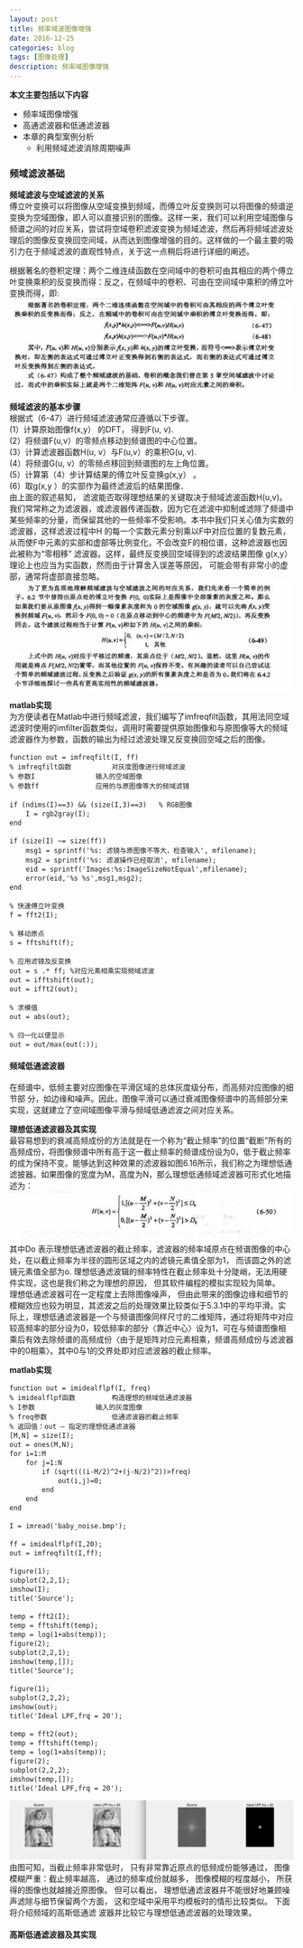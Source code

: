 ```yaml
---
layout: post
title: 频率域波图像增强
date: 2016-12-25
categories: blog
tags: [图像处理]
description: 频率域图像增强
---
```



**本文主要包括以下内容**     

- 频率域图像增强
- 高通滤波器和低通滤波器
- 本章的典型案例分析
	+ 利用频域滤波消除周期噪声


### 频域滤波基础    

**频域滤波与空域滤波的关系**   
傅立叶变换可以将图像从空域变换到频域，而傅立叶反变换则可以将图像的频谱逆变换为空域图像，即人可以直接识别的图像。这样一来，我们可以利用空域图像与频谱之间的对应关系，尝试将空域卷积滤波变换为频域滤波，然后再将频域滤波处理后的图像反变换回空间域，从而达到图像增强的目的。这样做的一个最主要的吸引力在于频域滤波的直观性特点，关于这一点稍后将进行详细的阐述。      

根据著名的卷积定理：两个二维连续函数在空间域中的卷积可由其相应的两个傅立叶变换乘积的反变换而得：反之，在频域中的卷积、可由在空间域中乘积的傅立叶变换而得，即:      
![](https://raw.githubusercontent.com/whuhan2013/myImage/master/dataImage/chapter62/p1.png) 

**频域滤波的基本步骤**    
根据式（6-47）进行频域滤波通常应遵循以下步骤。     
(1）计算原始图像f(x,y） 的DFT， 得到F(u, v).       
(2）将频谱F(u,v）的零频点移动到频谱图的中心位置。     
(3）计算滤波器函数H(u, v）与F(u,v）的乘积G(u, v).            
(4）将频谱G(u, v）的零频点移回到频谱图的左上角位置。     
(5）计算第（4）步计算结果的傅立叶反变换g(x,y） 。      
(6）取g(x,y ）的实部作为最终滤波后的结果图像．     
由上面的叙述易知， 滤波能否取得理想结果的关键取决于频域滤波函数H(u,v)。我们常常称之为滤波器，或滤波器传递函数，因为它在滤波中抑制或滤除了频谱中某些频率的分量，而保留其他的一些频率不受影响。本书中我们只关心值为实数的滤波器，这样滤波过程中H 的每一个实数元素分别乘以F中对应位置的复数元素，从而使F中元素的实部和虚部等比例变化，不会改变F的相位谱，这种滤波器也因此被称为“零相移” 滤波器。这样，最终反变换回空域得到的滤波结果图像 g(x,y）理论上也应当为实函数，然而由于计算舍入误差等原因， 可能会带有非常小的虚部，通常将虚部直接忽略。       
![](https://raw.githubusercontent.com/whuhan2013/myImage/master/dataImage/chapter62/p2.png) 

**matlab实现**    
为方便读者在Matlab中进行频域滤波，我们编写了imfreqfilt函数，其用法同空域滤波时使用的imfilter函数类似，调用时需要提供原始图像和与原图像等大的频域滤波器作为参数，函数的输出为经过滤波处理又反变换回空域之后的图像。    

```
function out = imfreqfilt(I, ff)
% imfreqfilt函数			对灰度图像进行频域滤波
% 参数I				输入的空域图像
% 参数ff				应用的与原图像等大的频域滤镜

if (ndims(I)==3) && (size(I,3)==3)   % RGB图像
    I = rgb2gray(I);
end

if (size(I) ~= size(ff))
    msg1 = sprintf('%s: 滤镜与原图像不等大，检查输入', mfilename);
    msg2 = sprintf('%s: 滤波操作已经取消', mfilename);
    eid = sprintf('Images:%s:ImageSizeNotEqual',mfilename);
    error(eid,'%s %s',msg1,msg2);
end

% 快速傅立叶变换
f = fft2(I);

% 移动原点
s = fftshift(f);

% 应用滤镜及反变换
out = s .* ff; %对应元素相乘实现频域滤波
out = ifftshift(out);
out = ifft2(out);

% 求模值
out = abs(out);

% 归一化以便显示
out = out/max(out(:));
```

#### 频域低通滤波器       
在频谱中，低频主要对应图像在平滑区域的总体灰度级分布，而高频对应图像的细节部 分，如边缘和噪声。因此，图像平滑可以通过衰减图像频谱中的高频部分来实现，这就建立了空间域图像平滑与频域低通滤波之间对应关系。      

**理想低通滤波器及其实现**     
最容易想到的衰减高频成份的方法就是在一个称为“截止频率”的位置“截断”所有的 高频成份，将图像频谱中所有高于这一截止频率的频谱成份设为0，低于截止频率的成为保持不变。能够达到这种效果的滤波器如图6.16所示，我们称之为理想低通滤披器。如果图像的宽度为M，高度为N，那么理想低通频域滤波器可形式化地描述为：          
![](https://raw.githubusercontent.com/whuhan2013/myImage/master/dataImage/chapter62/p3.png) 

其中Do 表示理想低通滤波器的截止频率，滤波器的频率域原点在频谱图像的中心处，在以截止频率为半径的圆形区域之内的滤镜元素值全部为1， 而该圆之外的滤镜元素值全部为o. 理想低通滤波辑的频率特性在截止频率处十分陡峭，无法用硬件实现，这也是我们称之为理想的原因， 但其软件编程的模拟实现较为简单。          
理想低通滤波器可在一定程度上去除图像噪声， 但由此带来的图像边缘和细节的模糊效应也较为明显，其滤波之后的处理效果比较类似于5.3.1中的平均平滑。实际上，理想低通滤波器是一个与频谱图像同样尺寸的二维矩阵，通过将矩阵中对应较高频率的部分设为0，较低频率的部分〈靠近中心〉设为1，可在与频谱图像相乘后有效去除频谱的高频成份〈由于是矩阵对应元素相乘，频谱高频成份与滤波器中的0相乘〉。其中0与1的交界处即对应滤波器的截止频率。     

**matlab实现**    

```
function out = imidealflpf(I, freq)
% imidealflpf函数			构造理想的频域低通滤波器
% I参数				输入的灰度图像
% freq参数				低通滤波器的截止频率
% 返回值：out – 指定的理想低通滤波器
[M,N] = size(I);
out = ones(M,N);
for i=1:M
    for j=1:N
        if (sqrt(((i-M/2)^2+(j-N/2)^2))>freq)
            out(i,j)=0;
        end
    end
end

I = imread('baby_noise.bmp');

ff = imidealflpf(I,20);
out = imfreqfilt(I,ff);

figure(1);
subplot(2,2,1);
imshow(I);
title('Source');

temp = fft2(I);
temp = fftshift(temp);
temp = log(1+abs(temp));
figure(2);
subplot(2,2,1);
imshow(temp,[]);
title('Source');

figure(1);
subplot(2,2,2);
imshow(out);
title('Ideal LPF,frq = 20');

temp = fft2(out);
temp = fftshift(temp);
temp = log(1+abs(temp));
figure(2);
subplot(2,2,2);
imshow(temp,[]);
title('Ideal LPF,frq = 20');    
```
![](https://raw.githubusercontent.com/whuhan2013/myImage/master/dataImage/chapter62/p4.png) 
由图可知，当截止频率非常低时， 只有非常靠近原点的低频成份能够通过， 图像模糊严重：截止频率越高， 通过的频率成份就越多， 图像模糊的程度越小， 所获得的图像也就越接近原图像。 但可以看出， 理想低通滤波器并不能很好地兼顾噪声滤除与细节保留两个方面， 这和空域中采用平均模板时的情形比较类似。 下面将介绍频域的高斯低通滤 波器并比较它与理想低通滤波器的处理效果。

#### 高斯低通滤波器及其实现     
